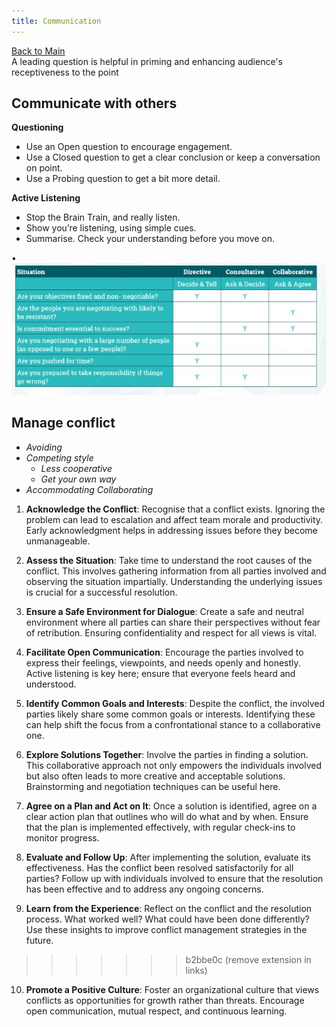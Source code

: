```yaml
---
title: Communication
---
```

[Back to Main](../../index.md#)  
A leading question is helpful in priming and enhancing audience's receptiveness to the point    
    
    
## Communicate with others    
    
    
**Questioning**    
    
- Use an Open question to encourage engagement.    
- Use a Closed question to get a clear conclusion or keep a conversation on point.    
- Use a Probing question to get a bit more detail.    
    
**Active Listening**    
    
- Stop the Brain Train, and really listen.    
- Show you’re listening, using simple cues.    
- Summarise. Check your understanding before you move on.    
    
•![](../image/Aspose.Words.5364a901-92ab-4f1a-a312-4393b804b23f.007.jpeg)    
    
## Manage conflict    
    
- *Avoiding*    
- *Competing style*    
	- *Less cooperative*    
	- *Get your own way*     
- *Accommodating Collaborating*    
    
1. **Acknowledge the Conflict**: Recognise that a conflict exists. Ignoring the problem can lead to escalation and affect team morale and productivity. Early acknowledgment helps in addressing issues before they become unmanageable.    
        
2. **Assess the Situation**: Take time to understand the root causes of the conflict. This involves gathering information from all parties involved and observing the situation impartially. Understanding the underlying issues is crucial for a successful resolution.    
        
3. **Ensure a Safe Environment for Dialogue**: Create a safe and neutral environment where all parties can share their perspectives without fear of retribution. Ensuring confidentiality and respect for all views is vital.    
        
4. **Facilitate Open Communication**: Encourage the parties involved to express their feelings, viewpoints, and needs openly and honestly. Active listening is key here; ensure that everyone feels heard and understood.    
        
5. **Identify Common Goals and Interests**: Despite the conflict, the involved parties likely share some common goals or interests. Identifying these can help shift the focus from a confrontational stance to a collaborative one.    
        
6. **Explore Solutions Together**: Involve the parties in finding a solution. This collaborative approach not only empowers the individuals involved but also often leads to more creative and acceptable solutions. Brainstorming and negotiation techniques can be useful here.    
        
7. **Agree on a Plan and Act on It**: Once a solution is identified, agree on a clear action plan that outlines who will do what and by when. Ensure that the plan is implemented effectively, with regular check-ins to monitor progress.    
        
8. **Evaluate and Follow Up**: After implementing the solution, evaluate its effectiveness. Has the conflict been resolved satisfactorily for all parties? Follow up with individuals involved to ensure that the resolution has been effective and to address any ongoing concerns.    
        
9. **Learn from the Experience**: Reflect on the conflict and the resolution process. What worked well? What could have been done differently? Use these insights to improve conflict management strategies in the future.    
        
>>>>>>> b2bbe0c (remove extension in links)  
10. **Promote a Positive Culture**: Foster an organizational culture that views conflicts as opportunities for growth rather than threats. Encourage open communication, mutual respect, and continuous learning.